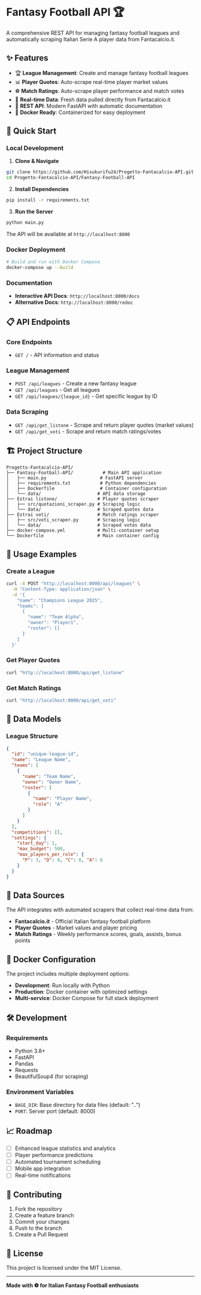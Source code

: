 # Fantasy Football API 🏆

A comprehensive REST API for managing fantasy football leagues and automatically scraping Italian Serie A player data from Fantacalcio.it.

## ✨ Features

- 🏆 **League Management**: Create and manage fantasy football leagues
- 📊 **Player Quotes**: Auto-scrape real-time player market values
- ⚽ **Match Ratings**: Auto-scrape player performance and match votes
- 🔄 **Real-time Data**: Fresh data pulled directly from Fantacalcio.it
- 📱 **REST API**: Modern FastAPI with automatic documentation
- 🐳 **Docker Ready**: Containerized for easy deployment

## 🚀 Quick Start

### Local Development

1. **Clone & Navigate**
```bash
git clone https://github.com/Hisukurifu24/Progetto-Fantacalcio-API.git
cd Progetto-Fantacalcio-API/Fantasy-Football-API
```

2. **Install Dependencies**
```bash
pip install -r requirements.txt
```

3. **Run the Server**
```bash
python main.py
```

The API will be available at `http://localhost:8000`

### Docker Deployment

```bash
# Build and run with Docker Compose
docker-compose up --build
```

### Documentation

- **Interactive API Docs**: `http://localhost:8000/docs`
- **Alternative Docs**: `http://localhost:8000/redoc`

## 📋 API Endpoints

### Core Endpoints
- `GET /` - API information and status

### League Management
- `POST /api/leagues` - Create a new fantasy league
- `GET /api/leagues` - Get all leagues
- `GET /api/leagues/{league_id}` - Get specific league by ID

### Data Scraping
- `GET /api/get_listone` - Scrape and return player quotes (market values)
- `GET /api/get_voti` - Scrape and return match ratings/votes

## 🏗️ Project Structure

```
Progetto-Fantacalcio-API/
├── Fantasy-Football-API/           # Main API application
│   ├── main.py                    # FastAPI server
│   ├── requirements.txt           # Python dependencies
│   ├── Dockerfile                 # Container configuration
│   └── data/                     # API data storage
├── Estrai listone/               # Player quotes scraper
│   ├── src/quotazioni_scraper.py # Scraping logic
│   └── data/                     # Scraped quotes data
├── Estrai voti/                  # Match ratings scraper
│   ├── src/voti_scraper.py       # Scraping logic
│   └── data/                     # Scraped votes data
├── docker-compose.yml            # Multi-container setup
└── Dockerfile                    # Main container config
```

## 🎯 Usage Examples

### Create a League
```bash
curl -X POST "http://localhost:8000/api/leagues" \
  -H "Content-Type: application/json" \
  -d '{
    "name": "Champions League 2025",
    "teams": [
      {
        "name": "Team Alpha",
        "owner": "Player1",
        "roster": []
      }
    ]
  }'
```

### Get Player Quotes
```bash
curl "http://localhost:8000/api/get_listone"
```

### Get Match Ratings
```bash
curl "http://localhost:8000/api/get_voti"
```

## 🔧 Data Models

### League Structure
```json
{
  "id": "unique-league-id",
  "name": "League Name",
  "teams": [
    {
      "name": "Team Name",
      "owner": "Owner Name", 
      "roster": [
        {
          "name": "Player Name",
          "role": "A"
        }
      ]
    }
  ],
  "competitions": [],
  "settings": {
    "start_day": 1,
    "max_budget": 500,
    "max_players_per_role": {
      "P": 3, "D": 8, "C": 8, "A": 6
    }
  }
}
```

## 🔄 Data Sources

The API integrates with automated scrapers that collect real-time data from:

- **Fantacalcio.it** - Official Italian fantasy football platform
- **Player Quotes** - Market values and player pricing
- **Match Ratings** - Weekly performance scores, goals, assists, bonus points

## 🐳 Docker Configuration

The project includes multiple deployment options:

- **Development**: Run locally with Python
- **Production**: Docker container with optimized settings
- **Multi-service**: Docker Compose for full stack deployment

## 🛠️ Development

### Requirements
- Python 3.8+
- FastAPI
- Pandas
- Requests
- BeautifulSoup4 (for scraping)

### Environment Variables
- `BASE_DIR`: Base directory for data files (default: "..")
- `PORT`: Server port (default: 8000)

## 📈 Roadmap

- [ ] Enhanced league statistics and analytics
- [ ] Player performance predictions
- [ ] Automated tournament scheduling
- [ ] Mobile app integration
- [ ] Real-time notifications

## 🤝 Contributing

1. Fork the repository
2. Create a feature branch
3. Commit your changes
4. Push to the branch
5. Create a Pull Request

## 📄 License

This project is licensed under the MIT License.

---

**Made with ⚽ for Italian Fantasy Football enthusiasts**